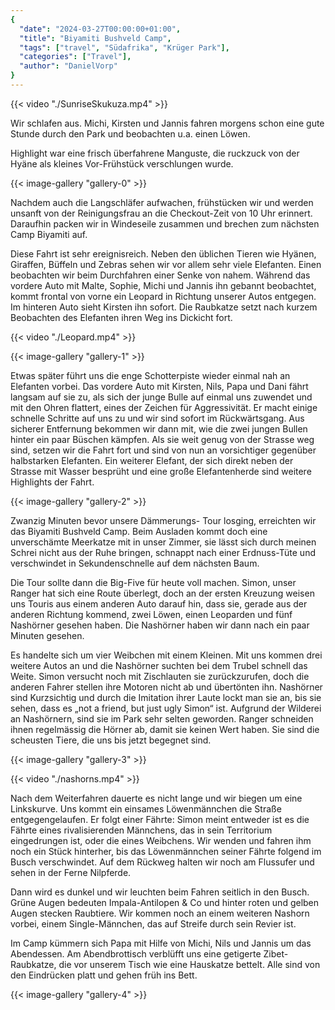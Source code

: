 ```yaml
---
{
  "date": "2024-03-27T00:00:00+01:00",
  "title": "Biyamiti Bushveld Camp",
  "tags": ["travel", "Südafrika", "Krüger Park"],
  "categories": ["Travel"],
  "author": "DanielVorp"
}
---
```


{{< video "./SunriseSkukuza.mp4" >}}

Wir schlafen aus. Michi, Kirsten und Jannis fahren morgens schon eine gute
Stunde durch den Park und beobachten u.a. einen Löwen.

Highlight war eine frisch überfahrene Manguste, die ruckzuck von der Hyäne als
kleines Vor-Frühstück verschlungen wurde.

{{< image-gallery "gallery-0" >}}

Nachdem auch die Langschläfer aufwachen, frühstücken wir und werden unsanft von
der Reinigungsfrau an die Checkout-Zeit von 10 Uhr erinnert. Daraufhin packen
wir in Windeseile zusammen und brechen zum nächsten Camp Biyamiti auf.

Diese Fahrt ist sehr ereignisreich. Neben den üblichen Tieren wie Hyänen,
Giraffen, Büffeln und Zebras sehen wir vor allem sehr viele Elefanten. Einen
beobachten wir beim Durchfahren einer Senke von nahem. Während das vordere Auto
mit Malte, Sophie, Michi und Jannis ihn gebannt beobachtet, kommt frontal von
vorne ein Leopard in Richtung unserer Autos entgegen. Im hinteren Auto sieht
Kirsten ihn sofort. Die Raubkatze setzt nach kurzem Beobachten des Elefanten
ihren Weg ins Dickicht fort.

{{< video "./Leopard.mp4" >}}

{{< image-gallery "gallery-1" >}}

Etwas später führt uns die enge Schotterpiste wieder einmal nah an Elefanten
vorbei. Das vordere Auto mit Kirsten, Nils, Papa und Dani fährt langsam auf sie
zu, als sich der junge Bulle auf einmal uns zuwendet und mit den Ohren
flattert, eines der Zeichen für Aggressivität. Er macht einige schnelle
Schritte auf uns zu und wir sind sofort im Rückwärtsgang. Aus sicherer
Entfernung bekommen wir dann mit, wie die zwei jungen Bullen hinter ein paar
Büschen kämpfen. Als sie weit genug von der Strasse weg sind, setzen wir die
Fahrt fort und sind von nun an vorsichtiger gegenüber halbstarken Elefanten.
Ein weiterer Elefant, der sich direkt neben der Strasse mit Wasser besprüht und
eine große Elefantenherde sind weitere Highlights der Fahrt.

{{< image-gallery "gallery-2" >}}

Zwanzig Minuten bevor unsere Dämmerungs- Tour losging, erreichten wir das
Biyamiti Bushveld Camp. Beim Ausladen kommt doch eine unverschämte Meerkatze
mit in unser Zimmer, sie lässt sich durch meinen Schrei nicht aus der Ruhe
bringen, schnappt nach einer Erdnuss-Tüte und verschwindet in Sekundenschnelle
auf dem nächsten Baum.

Die Tour sollte dann die Big-Five für heute voll machen. Simon, unser Ranger
hat sich eine Route überlegt, doch an der ersten Kreuzung weisen uns Touris aus
einem anderen Auto darauf hin, dass sie, gerade aus der anderen Richtung
kommend, zwei Löwen, einen Leoparden und fünf Nashörner gesehen haben. Die
Nashörner haben wir dann nach ein paar Minuten gesehen.

Es handelte sich um vier Weibchen mit einem Kleinen. Mit uns kommen drei
weitere Autos an und die Nashörner suchten bei dem Trubel schnell das Weite.
Simon versucht noch mit Zischlauten sie zurückzurufen, doch die anderen Fahrer
stellen ihre Motoren nicht ab und übertönten ihn. Nashörner sind Kurzsichtig
und durch die Imitation ihrer Laute lockt man sie an, bis sie sehen, dass es
„not a friend, but just ugly Simon“ ist. Aufgrund der Wilderei an Nashörnern,
sind sie im Park sehr selten geworden. Ranger schneiden ihnen regelmässig die
Hörner ab, damit sie keinen Wert haben. Sie sind die scheusten Tiere, die uns
bis jetzt begegnet sind.

{{< image-gallery "gallery-3" >}}

{{< video "./nashorns.mp4" >}}

Nach dem Weiterfahren dauerte es nicht lange und wir biegen um eine Linkskurve.
Uns kommt ein einsames Löwenmännchen die Straße entgegengelaufen. Er folgt
einer Fährte: Simon meint entweder ist es die Fährte eines rivalisierenden
Männchens, das in sein Territorium eingedrungen ist, oder die eines Weibchens.
Wir wenden und fahren ihm noch ein Stück hinterher, bis das Löwenmännchen
seiner Fährte folgend im Busch verschwindet. Auf dem Rückweg halten wir noch am
Flussufer und sehen in der Ferne Nilpferde.

Dann wird es dunkel und wir leuchten beim Fahren seitlich in den Busch. Grüne
Augen bedeuten Impala-Antilopen & Co und hinter roten und gelben Augen stecken
Raubtiere. Wir kommen noch an einem weiteren Nashorn vorbei, einem
Single-Männchen, das auf Streife durch sein Revier ist.

Im Camp kümmern sich Papa mit Hilfe von Michi, Nils und Jannis um das
Abendessen. Am Abendbrottisch verblüfft uns eine getigerte Zibet-Raubkatze, die
vor unserem Tisch wie eine Hauskatze bettelt. Alle sind von den Eindrücken
platt und gehen früh ins Bett.

{{< image-gallery "gallery-4" >}}
